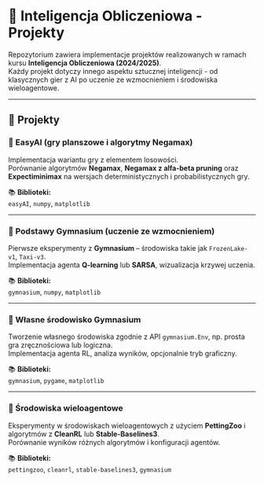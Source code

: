 # 🤖 Inteligencja Obliczeniowa - Projekty

Repozytorium zawiera implementacje projektów realizowanych w ramach kursu **Inteligencja Obliczeniowa (2024/2025)**.  
Każdy projekt dotyczy innego aspektu sztucznej inteligencji - od klasycznych gier z AI po uczenie ze wzmocnieniem i środowiska wieloagentowe.

---

## 📂 Projekty

### 🧩  EasyAI (gry planszowe i algorytmy Negamax)
Implementacja wariantu gry z elementem losowości.  
Porównanie algorytmów **Negamax**, **Negamax z alfa-beta pruning** oraz **Expectiminimax** na wersjach deterministycznych i probabilistycznych gry.

📚 **Biblioteki:**  
`easyAI`, `numpy`, `matplotlib`


---

### 🧠 Podstawy Gymnasium (uczenie ze wzmocnieniem)
Pierwsze eksperymenty z **Gymnasium** – środowiska takie jak `FrozenLake-v1`, `Taxi-v3`.  
Implementacja agenta **Q-learning** lub **SARSA**, wizualizacja krzywej uczenia.

📚 **Biblioteki:**  
`gymnasium`, `numpy`, `matplotlib`

---

### 🧱 Własne środowisko Gymnasium
Tworzenie własnego środowiska zgodnie z API `gymnasium.Env`, np. prosta gra zręcznościowa lub logiczna.  
Implementacja agenta RL, analiza wyników, opcjonalnie tryb graficzny.

📚 **Biblioteki:**  
`gymnasium`, `pygame`, `matplotlib`

---

### 🤝 Środowiska wieloagentowe
Eksperymenty w środowiskach wieloagentowych z użyciem **PettingZoo** i algorytmów z **CleanRL** lub **Stable-Baselines3**.  
Porównanie wyników różnych algorytmów i konfiguracji agentów.

📚 **Biblioteki:**  
`pettingzoo`, `cleanrl`, `stable-baselines3`, `gymnasium`
